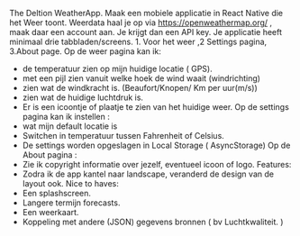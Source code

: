 The Deltion WeatherApp.
Maak een mobiele applicatie in React Native die het Weer toont.
Weerdata haal je op via https://openweathermap.org/ , maak daar een account aan. Je krijgt dan
een API key. Je applicatie heeft minimaal drie tabbladen/screens. 1. Voor het weer ,2 Settings pagina,
3.About page.
Op de weer pagina kan ik:
- de temperatuur zien op mijn huidige locatie ( GPS).
- met een pijl zien vanuit welke hoek de wind waait (windrichting)
- zien wat de windkracht is. (Beaufort/Knopen/ Km per uur(m/s))
- zien wat de huidige luchtdruk is.
- Er is een icoontje of plaatje te zien van het huidige weer.
Op de settings pagina kan ik instellen :
- wat mijn default locatie is
- Switchen in temperatuur tussen Fahrenheit of Celsius.
- De settings worden opgeslagen in Local Storage ( AsyncStorage)
Op de About pagina :
- Zie ik copyright informatie over jezelf, eventueel icoon of logo.
Features:
- Zodra ik de app kantel naar landscape, veranderd de design van de layout ook.
Nice to haves:
- Een splashscreen.
- Langere termijn forecasts.
- Een weerkaart.
- Koppeling met andere (JSON) gegevens bronnen ( bv Luchtkwaliteit. )